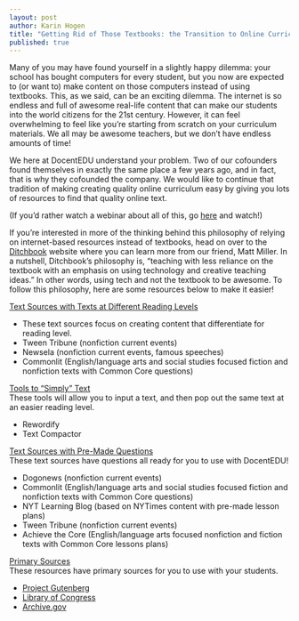 ```yaml
---
layout: post
author: Karin Hogen
title: "Getting Rid of Those Textbooks: the Transition to Online Curriculum"
published: true
---
```

Many of you may have found yourself in a slightly happy dilemma: your school has bought computers for every student, but you now are expected to (or want to) make content on those computers instead of using textbooks. This, as we said, can be an exciting dilemma. The internet is so endless and full of awesome real-life content that can make our students into the world citizens for the 21st century. However, it can feel overwhelming to feel like you’re starting from scratch on your curriculum materials. We all may be awesome teachers, but we don’t have endless amounts of time! 

We here at DocentEDU understand your problem. Two of our cofounders found themselves in exactly the same place a few years ago, and in fact, that is why they cofounded the company. We would like to continue that tradition of making creating quality online curriculum easy by giving you lots of resources to find that quality online text.

(If you’d rather watch a webinar about all of this, go [here](https://www.youtube.com/watch?v=DHR7tspV-GQ) and watch!)

If you’re interested in more of the thinking behind this philosophy of relying on internet-based resources instead of textbooks, head on over to the [Ditchbook](http://ditchthattextbook.com/) website where you can learn more from our friend, Matt Miller. In a nutshell, Ditchbook’s philosophy is, “teaching with less reliance on the textbook with an emphasis on using technology and creative teaching ideas.” In other words, using tech and not the textbook to be awesome. To follow this philosophy, here are some resources below to make it easier!

<u>Text Sources with Texts at Different Reading Levels</u>

- These text sources focus on creating content that differentiate for reading level.
- Tween Tribune (nonfiction current events)
- Newsela (nonfiction current events, famous speeches)
- Commonlit (English/language arts and social studies focused fiction and nonfiction texts with Common Core questions)

<u>Tools to “Simply” Text</u><br>
These tools will allow you to input a text, and then pop out the same text at an easier reading level.

- Rewordify
- Text Compactor

<u>Text Sources with Pre-Made Questions</u><br>
These text sources have questions all ready for you to use with DocentEDU!

- Dogonews (nonfiction current events)
- Commonlit (English/language arts and social studies focused fiction and nonfiction texts with Common Core questions)
- NYT Learning Blog (based on NYTimes content with pre-made lesson plans)
- Tween Tribune (nonfiction current events)
- Achieve the Core (English/language arts focused nonfiction and fiction texts with Common Core lessons plans)

<u>Primary Sources</u><br>
These resources have primary sources for you to use with your students.

- [Project Gutenberg](https://www.gutenberg.org/)
- [Library of Congress](http://www.loc.gov/teachers/classroommaterials/primarysourcesets/)
- [Archive.gov](http://www.archives.gov/education/research/primary-sources.html)
